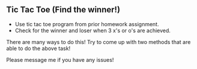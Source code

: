 ## Tic Tac Toe (Find the winner!)
- Use tic tac toe program from prior homework assignment.
- Check for the winner and loser when 3 x's or o's are achieved.

There are many ways to do this! Try to come up with two methods that are able to do the above task!


Please message me if you have any issues!
